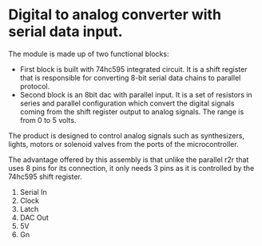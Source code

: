 # Digital to analog converter with serial data input.

The module is made up of two functional blocks:
- First block is built with 74hc595 integrated circuit. It is a shift register that is responsible for converting 8-bit serial data
chains to parallel protocol.
- Second block is an 8bit dac with parallel input. It is a set of resistors in series and parallel configuration which convert the digital signals 
coming from the shift register output to analog signals. The range is from 0 to 5 volts.

The product is designed to control analog signals such as synthesizers, lights, motors or solenoid valves from the ports of the microcontroller.

The advantage offered by this assembly is that unlike the parallel r2r that uses 8 pins for its connection, it only needs 3 pins as it is controlled by the 74hc595 shift 
register.

1.  Serial In
2.  Clock
3.  Latch
4.  DAC Out
5.  5V
6.  Gn
